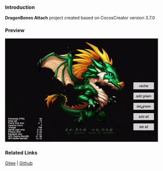 ### Introduction
**DragonBones Attach** project created based on CocosCreator version 3.7.0 

### Preview
![image](../../../gif/202203/2022030404.gif)

### Related Links
[Gitee](https://gitee.com/mirrors_cocos-creator/test-cases-3d/tree/v3.0/assets/cases/dragonbones) | [Github](https://github.com/cocos-creator/test-cases-3d/tree/v3.0/assets/cases/dragonbones)